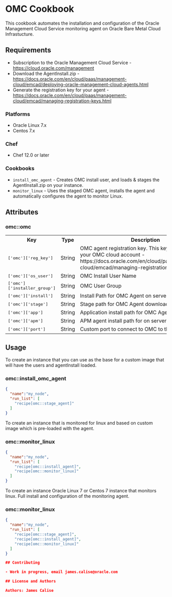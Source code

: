 # OMC Cookbook

This cookbook automates the installation and configuration of the Oracle Management Cloud Service monitoring agent on Oracle Bare Metal Cloud Infrastucture.

## Requirements

- Subscription to the Oracle Management Cloud Service  -https://cloud.oracle.com/management 
- Download the AgentInstall.zip - https://docs.oracle.com/en/cloud/paas/management-cloud/emcad/deploying-oracle-management-cloud-agents.html
- Generate the registration key for your agent - https://docs.oracle.com/en/cloud/paas/management-cloud/emcad/managing-registration-keys.html 

### Platforms

- Oracle Linux 7.x
- Centos 7.x

### Chef

- Chef 12.0 or later

### Cookbooks

- `install_omc_agent` - Creates OMC install user, and loads & stages the AgentInstall.zip on your instance.  
- `monitor_linux` - Uses the staged OMC agent, installs the agent and automatically configures the agent 
                                  to monitor Linux.

## Attributes

### omc::omc

<table>
  <tr>
    <th>Key</th>
    <th>Type</th>
    <th>Description</th>
    <th>Default</th>
  </tr>
  <tr>
    <td><tt>['omc']['reg_key']</tt></td>
    <td>String</td>
    <td>OMC agent registration key.  This key is retrieved from your OMC cloud account - https://docs.oracle.com/en/cloud/paas/management-cloud/emcad/managing-registration-keys.html</td>
    <td><tt>omc</tt></td>
  </tr>
  <tr>
    <td><tt>['omc']['os_user']</tt></td>
    <td>String</td>
    <td>OMC Install User Name</td>
    <td><tt>omc</tt></td>
  </tr>
  <tr>
    <td><tt>['omc']['installer_group']</tt></td>
    <td>String</td>
    <td>OMC User Group</td>
    <td><tt>omcinstall</tt></td>
  </tr>   
  <tr>
    <td><tt>['omc']['install']</tt></td>
    <td>String</td>
    <td>Install Path for OMC Agent on server</td>
    <td><tt>/omc/install</tt></td>
  </tr>
  <tr>
    <td><tt>['omc']['stage']</tt></td>
    <td>String</td>
    <td>Stage path for OMC Agent downloaded on server</td>
    <td><tt>/omc/install</tt></td>
  </tr>
  <tr>
    <td><tt>['omc']['app']</tt></td>
    <td>String</td>
    <td>Application install path for OMC Agent on server</td>
    <td><tt>/omc/install</tt></td>
  </tr>
  <tr>
    <td><tt>['omc']['apm']</tt></td>
    <td>String</td>
    <td>APM agent install path for on server</td>
    <td><tt>/omc/install</tt></td>
  </tr>
  <tr>
    <td><tt>['omc']['port']</tt></td>
    <td>String</td>
    <td>Custom port to connect to OMC to the agent on</td>
    <td><tt>1830</tt></td>
  </tr>
</table>

## Usage

To create an instance that you can use as the base for a custom image that will have the users
and agentInstall loaded.

### omc::install_omc_agent

```json
{
  "name":"my_node",
  "run_list": [
    "recipe[omc::stage_agent]"
  ]
}
```
To create an instance that is monitored for linux and based on custom image which is pre-loaded with the agent.

### omc::monitor_linux

```json
{
  "name":"my_node",
  "run_list": [
    "recipe[omc::install_agent]",
    "recipe[omc::monitor_linux]"
  ]
}
```
To create an instance Oracle Linux 7 or Centos 7 instance that monitors linux.  Full install and configuration of the 
monitoring agent.

### omc::monitor_linux

```json
{
  "name":"my_node",
  "run_list": [
    "recipe[omc::stage_agent]",
    "recipe[omc::install_agent]",
    "recipe[omc::monitor_linux]"
  ]
}

## Contributing

- Work in progress, email james.calise@oracle.com

## License and Authors

Authors: James Calise

